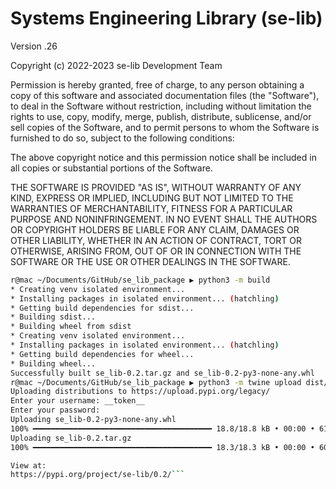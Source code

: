 # Systems Engineering Library (se-lib)
Version .26

Copyright (c) 2022-2023 se-lib Development Team

Permission is hereby granted, free of charge, to any person obtaining a copy of this software and associated documentation files (the "Software"), to deal in the Software without restriction, including without limitation the rights to use, copy, modify, merge, publish, distribute, sublicense, and/or sell copies of the Software, and to permit persons to whom the Software is furnished to do so, subject to the following conditions:

The above copyright notice and this permission notice shall be included in all copies or substantial portions of the Software.

THE SOFTWARE IS PROVIDED "AS IS", WITHOUT WARRANTY OF ANY KIND, EXPRESS OR IMPLIED, INCLUDING BUT NOT LIMITED TO THE WARRANTIES OF MERCHANTABILITY, FITNESS FOR A PARTICULAR PURPOSE AND NONINFRINGEMENT. IN NO EVENT SHALL THE AUTHORS OR COPYRIGHT HOLDERS BE LIABLE FOR ANY CLAIM, DAMAGES OR OTHER LIABILITY, WHETHER IN AN ACTION OF CONTRACT, TORT OR OTHERWISE, ARISING FROM, OUT OF OR IN CONNECTION WITH THE SOFTWARE OR THE USE OR OTHER DEALINGS IN THE SOFTWARE.

```bash
r@mac ~/Documents/GitHub/se_lib_package ▶ python3 -m build
* Creating venv isolated environment...
* Installing packages in isolated environment... (hatchling)
* Getting build dependencies for sdist...
* Building sdist...
* Building wheel from sdist
* Creating venv isolated environment...
* Installing packages in isolated environment... (hatchling)
* Getting build dependencies for wheel...
* Building wheel...
Successfully built se_lib-0.2.tar.gz and se_lib-0.2-py3-none-any.whl
r@mac ~/Documents/GitHub/se_lib_package ▶ python3 -m twine upload dist/*
Uploading distributions to https://upload.pypi.org/legacy/
Enter your username: __token__
Enter your password: 
Uploading se_lib-0.2-py3-none-any.whl
100% ━━━━━━━━━━━━━━━━━━━━━━━━━━━━━━━━━━━━━━━━ 18.8/18.8 kB • 00:00 • 61.3 MB/s
Uploading se_lib-0.2.tar.gz
100% ━━━━━━━━━━━━━━━━━━━━━━━━━━━━━━━━━━━━━━━━ 18.3/18.3 kB • 00:00 • 60.5 MB/s

View at:
https://pypi.org/project/se-lib/0.2/```
